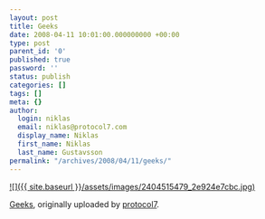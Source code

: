 ```yaml
---
layout: post
title: Geeks
date: 2008-04-11 10:01:00.000000000 +00:00
type: post
parent_id: '0'
published: true
password: ''
status: publish
categories: []
tags: []
meta: {}
author:
  login: niklas
  email: niklas@protocol7.com
  display_name: Niklas
  first_name: Niklas
  last_name: Gustavsson
permalink: "/archives/2008/04/11/geeks/"
---
```

[![]({{ site.baseurl }}/assets/images/2404515479_2e924e7cbc.jpg)](http://www.flickr.com/photos/protocol7/2404515479/ "photo sharing")  
  
[Geeks](http://www.flickr.com/photos/protocol7/2404515479/), originally uploaded by [protocol7](http://www.flickr.com/people/protocol7/).

